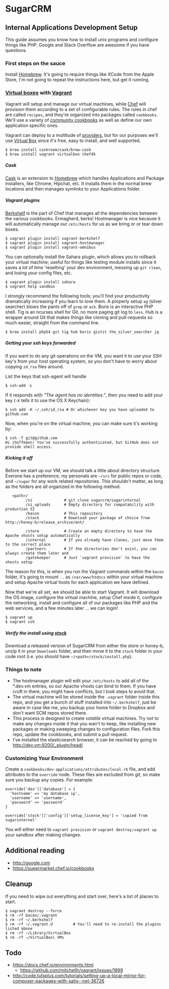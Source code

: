 # SugarCRM
## Internal Applications Development Setup

This guide assumes you know how to install unix programs and configure things like PHP.  Google and Stack Overflow are awesome if you have questions.

### First steps on the sauce

Install [Homebrew](http://brew.sh).  It's going to require things like XCode from the Apple Store, I'm not going to repeat the instructions here, but get it running.

### [Virtual boxes](http://virtualbox.org) with [Vagrant](http://vagrantup.com)

Vagrant will setup and manage our virtual machines, while [Chef](https://www.chef.io) will provision them according to a set of configurable rules.  The rules in chef are called `recipes`, and they're organized into packages called `cookbooks`.  We'll use a variety of [community cookbooks](https://supermarket.chef.io) as well as define our own application specific ones.

Vagrant can deploy to a multitude of [providers](https://docs.vagrantup.com/v2/providers/index.html), but for our purposes we'll use [Virtual Box](https://www.virtualbox.org) since it's free, easy to install, and well supported.

```
$ brew install caskroom/cask/brew-cask
$ brew install vagrant virtualbox chefdk
```

##### Cask

[Cask](http://caskroom.io) is an extension to [Homebrew](http://brew.sh) which handles Applications and Package installers, like Chrome, Hipchat, etc.  It installs them in the normal brew locations and then manages symlinks to your Applications folder.

##### Vagrant plugins

[Berkshelf](http://berkshelf.com) is the part of Chef that manages all the dependencies between the various cookbooks. Ermagherd, berks!  Hostmanager is nice because it will automatically manage our `/etc/hosts` for us as we bring or or tear down boxes.
```
$ vagrant plugin install vagrant-berkshelf
$ vagrant plugin install vagrant-hostmanager
$ vagrant plugin install vagrant-omnibus
```

You can optionally install the Sahara plugin, which allows you to rollback your virtual machine; useful for things like testing module installs since it saves a lot of time 'resetting' your dev environment, messing up `git clean`, and losing your config files, etc.

```
$ vagrant plugin install sahara
$ vagrant help sandbox
```

I strongly recommend the following tools; you'll find your productivity dramatically increasing if you learn to love them.  A properly setup `ag` (silver searcher) blows the pants off of `grep` or `ack`.  Boris is an interactive PHP shell.  Tig is an ncurses shell for Git, no more paging git log to `less`.  Hub is a wrapper around Git that makes things like cloning and pull-requests so much easier, straight from the command line.

```
$ brew install php54 git tig hub boris gistit the_silver_searcher jq
```

##### Getting your ssh keys forwarded

If you want to do any git operations on the VM, you want it to use your SSH key's from your host operating system, so you don't have to worry about copying `id_rsa` files around.

List the keys that ssh-agent will handle
```
$ ssh-add -L
```

If it responds with *"The agent has no identities."*, then you need to add your key (`-K` tells it to use the OS X Keychain):
```
$ ssh add -K ~/.ssh/id_rsa # Or whichever key you have uploaded to github.com
```

Now, when you're on the virtual machine, you can make sure it's working by:
```
$ ssh -T git@github.com
Hi jhoffmann! You've successfully authenticated, but GitHub does not provide shell access.
```

##### Kicking it off

Before we start up our VM, we should talk a little about directory structure.  Everone has a preference, my personals are `~/src` for public repos or code, and `~/sugar` for any work related repositories.  This shouldn't matter, as long as the folders are all organized in the following method.
```
   <path>/
         /si              # git clone sugarcrm/sugarinternal
         /si_uploads      # Empty directory for compatability with production SI
         /bacon           # This repository
         /stock           # Download your package of choice from http://honey-b/release_archive/ent/

         /store           # Create an empty directory to have the Apache vhosts setup automatically
         /internal        # If you already have clones, just move them to the correct place
         /partners        # If the directories don't exist, you can always create them later and
         /gatekeeper      # Just `vagrant provision` to have the vhosts setup
```
The reason for this, is when you run the Vagrant commands within the `bacon` folder, it's going to mount `..` as `/var/www/htdocs` within your virtual machine and setup Apache virtual hosts for each application we have defined.

Now that we're all set, we should be able to start Vagrant.  It will download the OS image, configure the virtual machine, setup Chef inside it, configure the networking, install and configure all of our packages like PHP and the web services, and a few minutes later ... we can login!
```
$ vagrant up
$ vagrant ssh
```

##### Verify the install using [stock](http://stock.dev.vm)

Download a released version of SugarCRM from either the store or honey-b, unzip it in your `Downloads` folder, and then move it to the `stock` folder in your code root (i.e. you should have `~/<path>/stock/install.php`).

### Things to note

- The hostmanager plugin will edit your `/etc/hosts` to add all of the *.dev.vm entries, so our Apache vhosts can bind to them.  If you have cruft in there, you might have conflicts, but I took steps to avoid that.
- The virtual machine will be stored inside the `.vagrant` folder inside this repo, and you get a bunch of stuff installed into `~/.berkshelf`, just be aware in case like me, you backup your home folder to Dropbox and don't want SCM repos stored there.
- This process is designed to create *volatile* virtual machines.  Try not to make any changes inside it that you wan't to keep, like installing new packages or making sweeping changes to configuration files.  Fork this repo, update the cookbooks, and submit a pull request.
- I've installed the elasticsearch browser, it can be reached by going to http://dev.vm:9200/_plugin/head/

### Customizing Your Environment

Create a `cookbooks/dev-applications/attributes/local.rb` file, and add attributes to the `override` node.  These files are excluded from git, so make sure you backup any copies.  For example:
```
override['dev']['database'] = {
  'hostname' => 'my database ip',
  'username' => 'username',
  'password' => 'password'
}

override['stock']['config']['setup_license_key'] = 'copied from sugarinternal'
```
You will either need to `vagrant provision` or `vagrant destroy;vagrant up` your sandbox after making changes.

## Additional reading

- http://google.com
- https://supermarket.chef.io/cookbooks

## Cleanup

If you need to wipe out everything and start over, here's a list of places to start.
```
$ vagrant destroy --force
$ rm -rf bacon/.vagrant
$ rm -rf ~/.berkshelf
$ rm -rf ~/.vagrant.d         # You'll need to re-install the plugins listed above
$ rm -rf ~/Library/VirtualBox
$ rm -rf ~/VirtualBox\ VMs
```

## Todo

- https://docs.chef.io/environments.html
  - https://github.com/mitchellh/vagrant/issues/1899
- http://code.tutsplus.com/tutorials/setting-up-a-local-mirror-for-composer-packages-with-satis--net-36726
